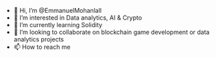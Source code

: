 - 👋 Hi, I’m @EmmanuelMohanlall
- 👀 I’m interested in Data analytics, AI & Crypto
- 🌱 I’m currently learning Solidity
- 💞️ I’m looking to collaborate on blockchain game development or data analytics projects
- 📫 How to reach me

<!---
EmmanuelMohanlall/EmmanuelMohanlall is a ✨ special ✨ repository because its `README.md` (this file) appears on your GitHub profile.
You can click the Preview link to take a look at your changes.
--->
